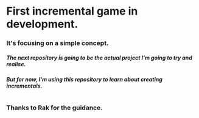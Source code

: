 # First incremental game in development. 
### It's focusing on a simple concept. 
##### The next repository is going to be the actual project I'm going to try and realise.
##### But for now, I'm using this repository to learn about creating incrementals.

# 
### Thanks to Rak for the guidance.
